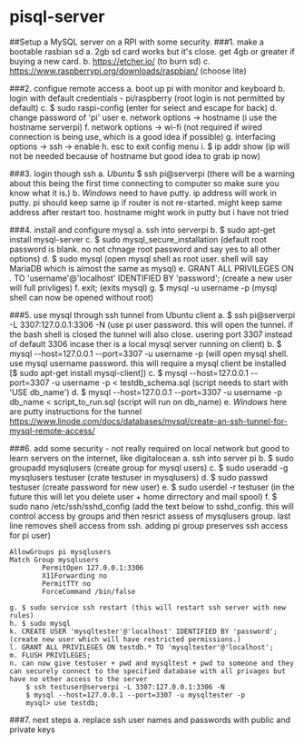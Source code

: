 # pisql-server
##Setup a MySQL server on a RPI with some security.
###1. make a bootable rasbian sd
	a. 2gb sd card works but it's close.  get 4gb or greater if buying a new card.
	b. https://etcher.io/ (to burn sd)
	c. https://www.raspberrypi.org/downloads/raspbian/ (choose lite)

###2. configue remote access
	a. boot up pi with monitor and keyboard
	b. login with default credentials - pi/raspberry (root login is not permitted by default)
	c. $ sudo raspi-config (enter for select and escape for back)
	d. change password of 'pi' user
	e. network options -> hostname (i use the hostname serverpi)
	f. network options -> wi-fi (not required if wired connection is being use, which is a good idea if possible)
	g. interfacing options -> ssh -> enable
	h. esc to exit config menu
	i. $ ip addr show (ip will not be needed because of hostname but good idea to grab ip now)

###3. login though ssh
	a. *Ubuntu* $ ssh pi@serverpi (there will be a warning about this being the first time connecting to computer so make sure you know what it is.)
	b. *Windows* need to have putty.  ip address will work in putty.  pi should keep same ip if router is not re-started.  might keep same address after restart too.  hostname might work in putty but i have not tried

###4. install and configure mysql 
	a. ssh into serverpi
	b. $ sudo apt-get install mysql-server
	c. $ sudo mysql_secure_installation (default root password is blank.  no not chnage root password and say yes to all other options)
	d. $ sudo mysql (open mysql shell as root user.  shell will say MariaDB which is almost the same as mysql)
	e. GRANT ALL PRIVILEGES ON *.* TO 'username'@'localhost' IDENTIFIED BY 'password'; (create a new user will full privliges)
	f. exit; (exits mysql)
	g. $ mysql -u username -p (mysql shell can now be opened without root)

###5. use mysql through ssh tunnel from Ubuntu client
	a. $ ssh pi@serverpi -L 3307:127.0.0.1:3306 -N (use pi user password.  this will open the tunnel.  if the bash shell is closed the tunnel will also close.  usering port 3307 instead of default 3306 incase ther is a local mysql server running on client)
	b. $ mysql --host=127.0.0.1 --port=3307 -u username -p (will open mysql shell.  use mysql username password.  this will require a mysql client be installed [$ sudo apt-get install mysql-client])
	c. $ mysql --host=127.0.0.1 --port=3307 -u username -p < testdb_schema.sql (script needs to start with 'USE db_name')
	d. $ mysql --host=127.0.0.1 --port=3307 -u username -p db_name < script_to_run.sql (script will run on db_name)
	e. *Windows* here are putty instructions for the tunnel https://www.linode.com/docs/databases/mysql/create-an-ssh-tunnel-for-mysql-remote-access/

###6. add some security - not really required on local network but good to learn servers on the internet, like digitalocean
	a. ssh into server pi
	b. $ sudo groupadd mysqlusers (create group for mysql users)
	c. $ sudo useradd -g mysqlusers testuser (crate testuser in mysqlusers)
	d. $ sudo passwd testuser (create password for new user)
	e. $ sudo userdel -r testuser (in the future this will let you delete user + home dirrectory and mail spool)
	f. $ sudo nano /etc/ssh/sshd_config (add the text below to sshd_config.  this will control access by groups and then resrict assess of mysqlusers group.  last line removes shell access from ssh.  adding pi group preserves ssh access for pi user)
	
	AllowGroups pi mysqlusers
	Match Group mysqlusers
	        PermitOpen 127.0.0.1:3306
	        X11Forwarding no
	        PermitTTY no
	        ForceCommand /bin/false

	g. $ sudo service ssh restart (this will restart ssh server with new rules)
	h. $ sudo mysql
    k. CREATE USER 'mysqltester'@'localhost' IDENTIFIED BY 'password'; (create new user which will have restricted permissions.)
    l. GRANT ALL PRIVILEGES ON testdb.* TO 'mysqltester'@'localhost';
    m. FLUSH PRIVILEGES;
    n. can now give testuser + pwd and mysqltest + pwd to someone and they can securely connect to the specified database with all privages but have no other access to the server
    	$ ssh testuser@serverpi -L 3307:127.0.0.1:3306 -N
    	$ mysql --host=127.0.0.1 --port=3307 -u mysqltester -p
    	mysql> use testdb;

 ###7. next steps
 	a. replace ssh user names and passwords with public and private keys
